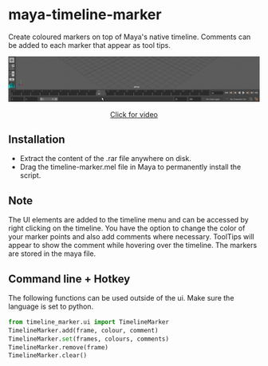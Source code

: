 # maya-timeline-marker
Create coloured markers on top of Maya's native timeline. Comments can be added to each marker that appear as tool tips.

<p align="center"><img src="docs/_images/timeline-marker-example.gif?raw=true"></p>
<a href="https://vimeo.com/126181906" target="_blank"><p align="center">Click for video</p></a>

## Installation
* Extract the content of the .rar file anywhere on disk.
* Drag the timeline-marker.mel file in Maya to permanently install the script.

## Note
The UI elements are added to the timeline menu and can be accessed by right clicking on the timeline. You have the option to change the color of your marker points and also add comments where necessary. ToolTips will appear to show the comment while hovering over the timeline. The markers are stored in the maya file.

## Command line + Hotkey
The following functions can be used outside of the ui. Make sure the 
language is set to python.

```python
from timeline_marker.ui import TimelineMarker
TimelineMarker.add(frame, colour, comment)
TimelineMarker.set(frames, colours, comments)
TimelineMarker.remove(frame)
TimelineMarker.clear()
```    
